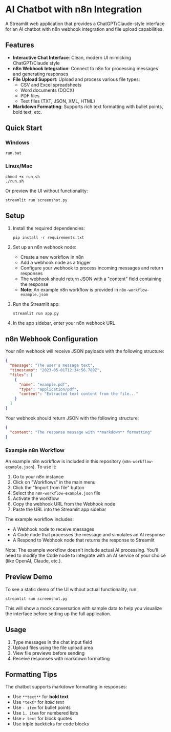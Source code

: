 # AI Chatbot with n8n Integration

A Streamlit web application that provides a ChatGPT/Claude-style interface for an AI chatbot with n8n webhook integration and file upload capabilities.

## Features

- **Interactive Chat Interface**: Clean, modern UI mimicking ChatGPT/Claude style
- **n8n Webhook Integration**: Connect to n8n for processing messages and generating responses
- **File Upload Support**: Upload and process various file types:
  - CSV and Excel spreadsheets
  - Word documents (DOCX)
  - PDF files
  - Text files (TXT, JSON, XML, HTML)
- **Markdown Formatting**: Supports rich text formatting with bullet points, bold text, etc.

## Quick Start

### Windows
```
run.bat
```

### Linux/Mac
```
chmod +x run.sh
./run.sh
```

Or preview the UI without functionality:
```
streamlit run screenshot.py
```

## Setup

1. Install the required dependencies:
   ```
   pip install -r requirements.txt
   ```

2. Set up an n8n webhook node:
   - Create a new workflow in n8n
   - Add a webhook node as a trigger
   - Configure your webhook to process incoming messages and return responses
   - The webhook should return JSON with a "content" field containing the response
   - **Note**: An example n8n workflow is provided in `n8n-workflow-example.json`

3. Run the Streamlit app:
   ```
   streamlit run app.py
   ```

4. In the app sidebar, enter your n8n webhook URL

## n8n Webhook Configuration

Your n8n webhook will receive JSON payloads with the following structure:

```json
{
  "message": "The user's message text",
  "timestamp": "2023-05-01T12:34:56.789Z",
  "files": [
    {
      "name": "example.pdf",
      "type": "application/pdf",
      "content": "Extracted text content from the file..."
    }
  ]
}
```

Your webhook should return JSON with the following structure:

```json
{
  "content": "The response message with **markdown** formatting"
}
```

### Example n8n Workflow

An example n8n workflow is included in this repository (`n8n-workflow-example.json`). To use it:

1. Go to your n8n instance
2. Click on "Workflows" in the main menu
3. Click the "Import from file" button
4. Select the `n8n-workflow-example.json` file
5. Activate the workflow
6. Copy the webhook URL from the Webhook node
7. Paste the URL into the Streamlit app sidebar

The example workflow includes:
- A Webhook node to receive messages
- A Code node that processes the message and simulates an AI response
- A Respond to Webhook node that returns the response to Streamlit

Note: The example workflow doesn't include actual AI processing. You'll need to modify the Code node to integrate with an AI service of your choice (like OpenAI, Claude, etc.).

## Preview Demo

To see a static demo of the UI without actual functionality, run:
```
streamlit run screenshot.py
```

This will show a mock conversation with sample data to help you visualize the interface before setting up the full application.

## Usage

1. Type messages in the chat input field
2. Upload files using the file upload area
3. View file previews before sending
4. Receive responses with markdown formatting

## Formatting Tips

The chatbot supports markdown formatting in responses:

- Use `**text**` for **bold text**
- Use `*text*` for *italic text*
- Use `- item` for bullet points
- Use `1. item` for numbered lists
- Use `> text` for block quotes
- Use triple backticks for code blocks 